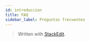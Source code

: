 ```yaml
---
id: introduccion
title: FAQ
sidebar_label: Preguntas frecuentes
---
```


> Written with [StackEdit](https://stackedit.io/).
